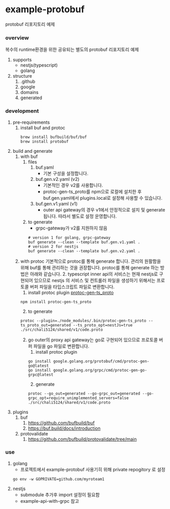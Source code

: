 # example-protobuf

protobuf 리포지토리 예제

### overview
복수의 runtime환경을 위한 공유되는 별도의 protobuf 리포지토리 예제
1. supports
   - nestjs(typescript)
   - golang
2. structure
   1. .github
   2. google
   3. domains
   4. generated

### development
1. pre-requirements
   1. install buf and protoc
      ```
      brew install bufbuild/buf/buf
      brew install protobuf
      ```
2. build and generate
   1. with buf
      1. files
         1. buf.yaml
            - 기본 구성을 설정합니다.
         2. buf.gen.v2.yaml (v2)
            - 기본적인 경우 v2를 사용합니다.
            - protoc-gen-ts_proto를 npm으로 로컬에 설치한 후 buf.gen.yaml에서 plugins.local로 설정해 사용할 수 있습니다.
         3. buf.gen.v1.yaml (v1)
            - outer api gateway의 경우 v1에서 안정적으로 설치 및 generate됩니다. 따라서 별도로 설정 운영합니다.
      2. to generate
         - grpc-gateway가 v2를 지원하지 않음
         ```
         # version 1 for golang, grpc-gateway
         buf generate --clean --template buf.gen.v1.yaml .
         # version 2 for nestjs
         buf generate --clean --template buf.gen.v2.yaml .
         ```
   2. with protoc
      기본적으로 protoc를 통해 generate 합니다. 관리의 원활함을 위해 buf를 통해 관리하는 것을 권장합니다. protoc를 통해 generate 하는 방법은 아래와 같습니다. 2. typescript
      inner api의 서비스는 현재 nestjs로 구현되어 있으므로 nestjs 의 서비스 및 컨트롤러 파일을 생성하기 위해서는 프로토콜 버퍼 파일을 타입스크립트 파일로 변환합니다.
      1. install protoc plugin [protoc-gen-ts_proto](https://github.com/stephenh/ts-proto)
      ```
      npm install protoc-gen-ts_proto
      ```
      2. to generate
      ```
      protoc --plugin=./node_modules/.bin/protoc-gen-ts_proto --ts_proto_out=generated --ts_proto_opt=nestJs=true ./src/chali5124/shared/v1/code.proto
      ```
      2. go
         outer의 proxy api gateway는 go로 구현되어 있으므로 프로토콜 버퍼 파일을 go 파일로 변환합니다.
         1. install protoc plugin
         ```
         go install google.golang.org/protobuf/cmd/protoc-gen-go@latest
         go install google.golang.org/grpc/cmd/protoc-gen-go-grpc@latest
         ```
         2. generate
         ```
         protoc --go_out=generated --go-grpc_out=generated --go-grpc_opt=require_unimplemented_servers=false ./src/chali5124/shared/v1/code.proto
         ```
3. plugins
   1. buf
      1. https://github.com/bufbuild/buf
      2. https://buf.build/docs/introduction
   2. protovalidate
      1. https://github.com/bufbuild/protovalidate/tree/main

### use
   1. golang
      - 프로젝트에서 example-protobuf 사용기히 위해 private repogitory 로 설정
      ```
      go env -w GOPRIVATE=github.com/myroteam1
      ```
   2. nestjs
      - submodule 추가후 import 설정이 필요함
      - example-api-with-grpc 참고

